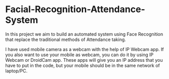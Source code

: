 # Facial-Recognition-Attendance-System
In this project we aim to build an automated system using Face Recognition that replace the traditional methods of Attendance taking.

I have used mobile camera as a webcam with the help of IP Webcam app. If you also want to use your mobile as webcam, you can do it by using IP Webcam or DroidCam app. These apps will give you an IP address that you have to put in the code, but your mobile should be in the same network of laptop/PC. 
